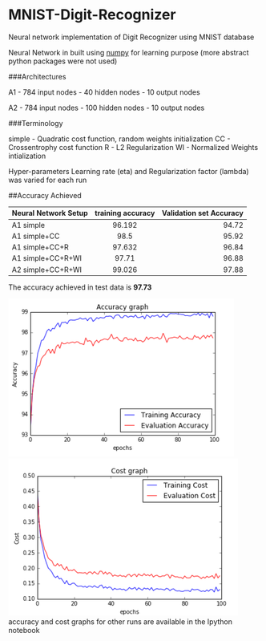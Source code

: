 # MNIST-Digit-Recognizer
Neural network implementation of Digit Recognizer using MNIST database

Neural Network in built using [numpy](http://www.numpy.org/) for learning purpose (more abstract python packages were not used) 

###Architectures

A1 - 784 input nodes - 40 hidden nodes - 10 output nodes

A2 - 784 input nodes - 100 hidden nodes - 10 output nodes

###Terminology

simple - Quadratic cost function, random weights initialization
CC - Crossentrophy cost function
R - L2 Regularization
WI - Normalized Weights intialization

Hyper-parameters Learning rate (eta) and Regularization factor (lambda) was varied for each run

##Accuracy Achieved

| Neural Network Setup      | training accuracy           | Validation set Accuracy  |
| ------------------------- |:---------------------------:| ------------------------:|
| A1 simple                 | 96.192                      | 94.72                    |
| A1 simple+CC              | 98.5                        | 95.92                    |
| A1 simple+CC+R            | 97.632                      | 96.84                    |
| A1 simple+CC+R+WI         | 97.71                       | 96.88                    |
| A2 simple+CC+R+WI         | 99.026                      | 97.88                    |

The accuracy achieved in test data is __97.73__

![result accuracy](https://github.com/gautham20/MNIST-Digit-Recognizer/blob/master/resulta.png)
![result cost](https://github.com/gautham20/MNIST-Digit-Recognizer/blob/master/resultc.png)
accuracy and cost graphs for other runs are available in the Ipython notebook
